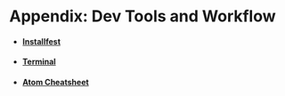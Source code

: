 # Appendix: Dev Tools and Workflow

* #### [Installfest](/installfest.md)
* #### [Terminal](/terminal.md)
* #### [Atom Cheatsheet](/atom.md)
